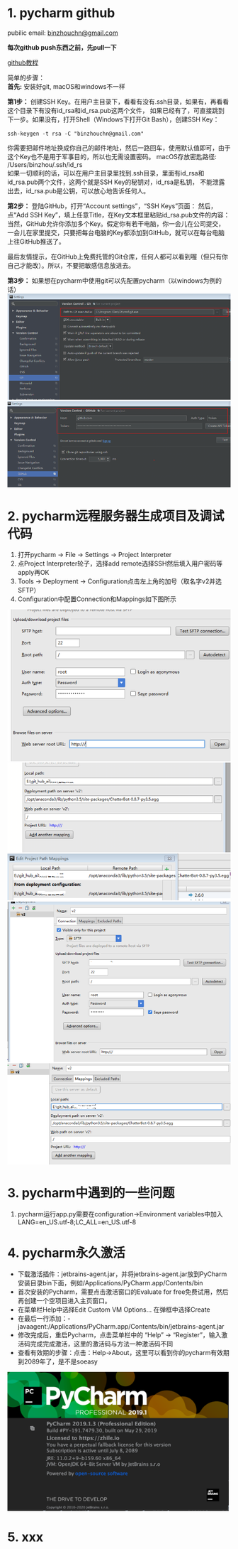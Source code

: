 # 1. pycharm github

pubilic email: binzhouchn@gmail.com

**每次github push东西之前，先pull一下**

[github教程](https://www.liaoxuefeng.com/wiki/0013739516305929606dd18361248578c67b8067c8c017b000)

简单的步骤：<br>
**首先:** 安装好git, macOS和windows不一样<br>

**第1步：** 创建SSH Key。在用户主目录下，看看有没有.ssh目录，如果有，再看看这个目录下有没有id_rsa和id_rsa.pub这两个文件，
如果已经有了，可直接跳到下一步。如果没有，打开Shell（Windows下打开Git Bash），创建SSH Key：<br>
```
ssh-keygen -t rsa -C "binzhouchn@gmail.com"﻿
```
你需要把邮件地址换成你自己的邮件地址，然后一路回车，使用默认值即可，由于这个Key也不是用于军事目的，所以也无需设置密码。
macOS存放密匙路径:  /Users/binzhou/.ssh/id_rs<br>
如果一切顺利的话，可以在用户主目录里找到.ssh目录，里面有id_rsa和id_rsa.pub两个文件，这两个就是SSH Key的秘钥对，id_rsa是私钥，
不能泄露出去，id_rsa.pub是公钥，可以放心地告诉任何人。

**第2步：** 登陆GitHub，打开“Account settings”，“SSH Keys”页面：
然后，点“Add SSH Key”，填上任意Title，在Key文本框里粘贴id_rsa.pub文件的内容：<br>
当然，GitHub允许你添加多个Key。假定你有若干电脑，你一会儿在公司提交，一会儿在家里提交，只要把每台电脑的Key都添加到GitHub，就可以在每台电脑上往GitHub推送了。

最后友情提示，在GitHub上免费托管的Git仓库，任何人都可以看到喔（但只有你自己才能改）。所以，不要把敏感信息放进去。

**第3步：** 如果想在pycharm中使用git可以先配置pycharm（以windows为例的话）<br>
![pic1](pic/pycharm_git1.png)<br>
![pic2](pic/pycharm_git2.png)<br>

# 2. pycharm远程服务器生成项目及调试代码

1. 打开pycharm -> File -> Settings -> Project Interpreter<br>
2. 点Project Interpreter轮子，选择add remote选择SSH然后填入用户密码等apply再OK
3. Tools -> Deployment -> Configuration点击左上角的加号（取名字v2并选SFTP）
4. Configuration中配置Connection和Mappings如下图所示

![pycharm_remote1.png](pic/pycharm_remote1.png)<br>
![pycharm_remote2.png](pic/pycharm_remote2.png)<br>
![pycharm_remote3.png](pic/pycharm_remote3.png)<br>
![pycharm_remote4.png](pic/pycharm_remote4.png)<br>
![pycharm_remote5.png](pic/pycharm_remote5.png)<br>

# 3. pycharm中遇到的一些问题

1. pycharm运行app.py需要在configuration->Environment variables中加入 LANG=en_US.utf-8;LC_ALL=en_US.utf-8

# 4. pycharm永久激活

 - 下载激活插件：jetbrains-agent.jar，并将jetbrains-agent.jar放到PyCharm安装目录bin下面，例如/Applications/PyCharm.app/Contents/bin
 - 首次安装的Pycharm，需要点击激活窗口的Evaluate for free免费试用，然后再创建一个空项目进入主页窗口。
 - 在菜单栏Help中选择Edit Custom VM Options…       在弹框中选择Create
 - 在最后一行添加：-javaagent:/Applications/PyCharm.app/Contents/bin/jetbrains-agent.jar
 - 修改完成后，重启Pycharm，点击菜单栏中的 “Help” -> “Register”，输入激活码完成完成激活，这里的激活码与方法一种激活码不同
 - 查看有效期的步骤：点击：Help->About，这里可以看到你的pycharm有效期到2089年了，是不是soeasy

<img src="pic/pycharm_activ.png" width="500">

# 5. xxx


 